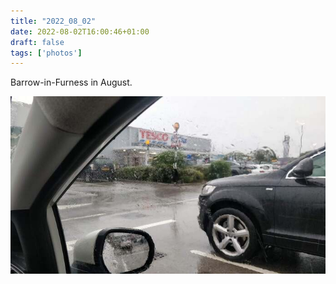 ```yaml
---
title: "2022_08_02"
date: 2022-08-02T16:00:46+01:00
draft: false
tags: ['photos']
---
```


Barrow-in-Furness in August.

![Barrow-in-Furness in the rain](barrow_tesco_extra.jpg)

